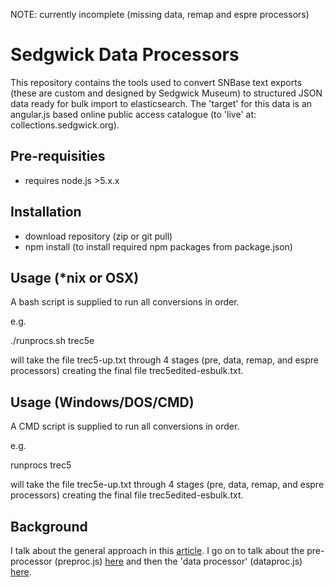 NOTE: currently incomplete (missing data, remap and espre processors)

# Sedgwick Data Processors
This repository contains the tools used to convert SNBase text exports (these are custom and designed by Sedgwick Museum) to structured JSON data ready for bulk import to elasticsearch.
The 'target' for this data is an angular.js based online public access catalogue (to 'live' at: collections.sedgwick.org).

## Pre-requisities
* requires node.js >5.x.x

## Installation
* download repository (zip or git pull)
* npm install (to install required npm packages from package.json)

## Usage (\*nix or OSX)
A bash script is supplied to run all conversions in order.

e.g.

./runprocs.sh trec5e

will take the file trec5-up.txt through 4 stages (pre, data, remap, and espre processors) creating the final file trec5edited-esbulk.txt.

## Usage (Windows/DOS/CMD)
A CMD script is supplied to run all conversions in order.

e.g.

runprocs trec5

will take the file trec5e-up.txt through 4 stages (pre, data, remap, and espre processors) creating the final file trec5edited-esbulk.txt.

## Background
I talk about the general approach in this [article](http://www.datarefinery.io/blog/2015-08-28/). I go on to talk about the pre-processor (preproc.js) [here](http://www.datarefinery.io/blog/2015-11-08/) and then the 'data processor' (dataproc.js) [here](http://www.datarefinery.io/blog/2015-11-11/).

